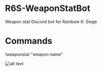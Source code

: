 # R6S-WeaponStatBot
Weapon stat Discord bot for Rainbow 6: Siege

# Commands
!weaponstat "weapon name"

![alt text](readme_picture.png?raw=true)
